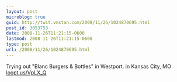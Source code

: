 ```yaml
---
layout: post
microblog: true
guid: http://twit.vmstan.com/2008/11/26/1024870695.html
post_id: 3053753
date: 2008-11-26T11:21:15-0600
lastmod: 2008-11-26T11:21:15-0600
type: post
url: /2008/11/26/1024870695.html
---
```

Trying out "Blanc Burgers & Bottles" in Westport. in Kansas City, MO [loopt.us/VpLX_Q](http://loopt.us/VpLX_Q)
